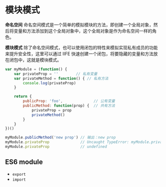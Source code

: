 # 模块模式

**命名空间**
命名空间模式是一个简单的模拟模块的方法，即创建一个全局对象，然后将变量和方法添加到这个全局对象中，这个全局对象是作为命名空间一样的角色。

**模块模式**
除了命名空间模式，也可以使用闭包的特性来模拟实现私有成员的功能来提升安全性，这里可以通过 IIFE 快速创建一个闭包，将要隐藏的变量和方法放在闭包中，这就是模块模式。
```js
var myModule = (function() {
    var privateProp = ''      	// 私有变量
    var privateMethod = function() { // 私有方法
        console.log(privateProp)
    }

    return {
        publicProp: 'foo',              // 公有变量
        publicMethod: function(prop) {  // 共有方法
            privateProp = prop
            privateMethod()
        }
    }
})()

myModule.publicMethod('new prop') // 输出：new prop
myModule.privateProp              // Uncaught TypeError: myModule.privateMethod is not a function
myModule.privateProp              // undefined
```

## ES6 module

* `export`
* `import`
